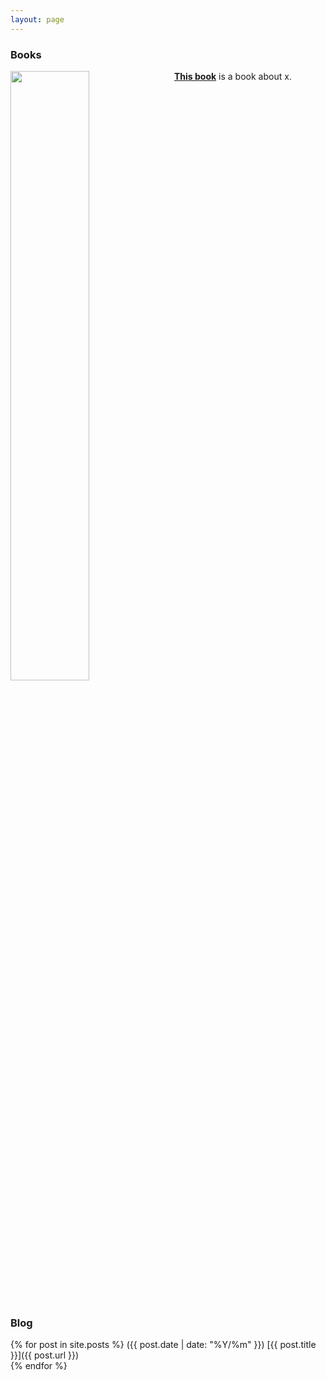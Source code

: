 ```yaml
---
layout: page
---
```


<h3>Books</h3>

<a href="https://www.google.com"><img src="/assets/projects/testsquare.jpg" height="50%" width="50%" style="margin: 0px 10px 20px 0px; float: left;">
<b>This book</b></a> is a book about x.
<div style="clear: both;"></div>

<h3>Blog</h3>

{% for post in site.posts %}
<span class="date-home">({{ post.date | date: "%Y/%m" }})</span> [{{ post.title }}]({{ post.url }}) <br>
{% endfor %}
